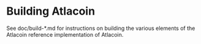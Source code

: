 Building Atlacoin
================

See doc/build-*.md for instructions on building the various
elements of the Atlacoin reference implementation of Atlacoin.
